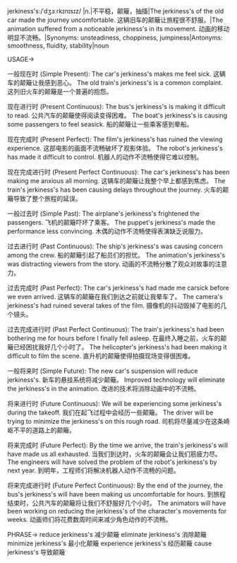 jerkiness's:/ˈdʒɜːrkɪnɪsɪz/ |n.|不平稳，颠簸，抽搐|The jerkiness's of the old car made the journey uncomfortable. 这辆旧车的颠簸让旅程很不舒服。|The animation suffered from a noticeable jerkiness's in its movement.  动画的移动明显不流畅。|Synonyms: unsteadiness, choppiness, jumpiness|Antonyms: smoothness, fluidity, stability|noun

USAGE->

一般现在时 (Simple Present):
The car's jerkiness's makes me feel sick. 这辆车的颠簸让我感到恶心。
The old train's jerkiness's is a common complaint.  这列旧火车的颠簸是一个普遍的抱怨。

现在进行时 (Present Continuous):
The bus's jerkiness's is making it difficult to read. 公共汽车的颠簸使得阅读变得困难。
The boat's jerkiness's is causing some passengers to feel seasick.  船的颠簸让一些乘客感到晕船。

现在完成时 (Present Perfect):
The film's jerkiness's has ruined the viewing experience.  这部电影的画面不流畅破坏了观影体验。
The robot's jerkiness's has made it difficult to control.  机器人的动作不流畅使得它难以控制。

现在完成进行时 (Present Perfect Continuous):
The car's jerkiness's has been making me anxious all morning.  这辆车的颠簸让我整个早上都感到焦虑。
The train's jerkiness's has been causing delays throughout the journey.  火车的颠簸导致了整个旅程的延误。

一般过去时 (Simple Past):
The airplane's jerkiness's frightened the passengers.  飞机的颠簸吓坏了乘客。
The puppet's jerkiness's made the performance less convincing.  木偶的动作不流畅使得表演缺乏说服力。

过去进行时 (Past Continuous):
The ship's jerkiness's was causing concern among the crew.  船的颠簸引起了船员们的担忧。
The animation's jerkiness's was distracting viewers from the story.  动画的不流畅分散了观众对故事的注意力。

过去完成时 (Past Perfect):
The car's jerkiness's had made me carsick before we even arrived.  这辆车的颠簸在我们到达之前就让我晕车了。
The camera's jerkiness's had ruined several takes of the film.  摄像机的抖动毁掉了电影的几个镜头。

过去完成进行时 (Past Perfect Continuous):
The train's jerkiness's had been bothering me for hours before I finally fell asleep.  在最终入睡之前，火车的颠簸已经困扰我好几个小时了。
The helicopter's jerkiness's had been making it difficult to film the scene.  直升机的颠簸使得拍摄现场变得很困难。


一般将来时 (Simple Future):
The new car's suspension will reduce jerkiness's.  新车的悬挂系统将减少颠簸。
Improved technology will eliminate the jerkiness's in the animation.  改进的技术将消除动画中的不流畅。

将来进行时 (Future Continuous):
We will be experiencing some jerkiness's during the takeoff.  我们在起飞过程中会经历一些颠簸。
The driver will be trying to minimize the jerkiness's on this rough road.  司机将尽量减少在这条崎岖不平的道路上的颠簸。

将来完成时 (Future Perfect):
By the time we arrive, the train's jerkiness's will have made us all exhausted.  当我们到达时，火车的颠簸会让我们筋疲力尽。
The engineers will have solved the problem of the robot's jerkiness's by next year.  到明年，工程师们将解决机器人动作不流畅的问题。

将来完成进行时 (Future Perfect Continuous):
By the end of the journey, the bus's jerkiness's will have been making us uncomfortable for hours.  到旅程结束时，公共汽车的颠簸将让我们不舒服好几个小时。
The animators will have been working on reducing the jerkiness's of the character's movements for weeks.  动画师们将花费数周时间来减少角色动作的不流畅。


PHRASE->
reduce jerkiness's 减少颠簸
eliminate jerkiness's 消除颠簸
minimize jerkiness's 最小化颠簸
experience jerkiness's 经历颠簸
cause jerkiness's 导致颠簸
